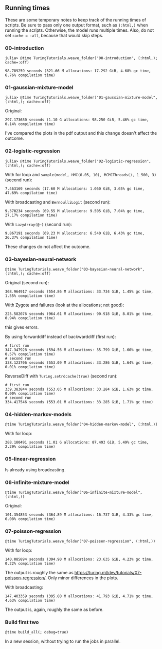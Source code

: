 ## Running times

These are some temporary notes to keep track of the running times of scripts.
Be sure to pass only one output format, such as `(:html,)` when running the scripts.
Otherwise, the model runs multiple times.
Also, do not set `cache = :all`, because that would skip steps.

### 00-introduction

```
julia> @time TuringTutorials.weave_folder("00-introduction", (:html,); cache=:off)
```

```
98.789259 seconds (321.66 M allocations: 17.292 GiB, 4.68% gc time, 6.76% compilation time)
```

### 01-gaussian-mixture-model

```
julia> @time TuringTutorials.weave_folder("01-gaussian-mixture-model", (:html,); cache=:off)
```

Original:

```
297.173680 seconds (1.10 G allocations: 98.250 GiB, 5.46% gc time, 0.14% compilation time)
```

I've compared the plots in the pdf output and this change doesn't affect the outcome.

### 02-logistic-regression

```
julia> @time TuringTutorials.weave_folder("02-logistic-regression", (:html,); cache=:off)
```

With for loop and `sample(model, HMC(0.05, 10), MCMCThreads(), 1_500, 3)` (second run):

```
7.463169 seconds (17.60 M allocations: 1.060 GiB, 3.65% gc time, 47.69% compilation time)
```

With broadcasting and `BernoulliLogit` (second run):

```
9.370234 seconds (69.55 M allocations: 9.505 GiB, 7.04% gc time, 27.17% compilation time)
```

With `LazyArray(@~)` (second run):

```
9.867191 seconds (69.23 M allocations: 6.540 GiB, 6.43% gc time, 26.37% compilation time)
```

These changes do not affect the outcome.

### 03-bayesian-neural-network

```
@time TuringTutorials.weave_folder("03-bayesian-neural-network", (:html,); cache=:off)
```

Original (second run):

```
368.964917 seconds (554.86 M allocations: 33.734 GiB, 1.45% gc time, 1.55% compilation time)
```

With Zygote and failures (look at the allocations; not good):

```
225.582076 seconds (964.61 M allocations: 90.918 GiB, 8.01% gc time, 0.94% compilation time)
```

this gives errors.

By using forwarddiff instead of backwarddiff (first run):

```
# first run
347.347928 seconds (594.56 M allocations: 35.799 GiB, 1.60% gc time, 0.57% compilation time)
# second run
338.123706 seconds (553.09 M allocations: 33.286 GiB, 1.64% gc time, 0.01% compilation time)
```

ReverseDiff with `Turing.setrdcache(true)` (second run):

```
# first run
339.383844 seconds (553.05 M allocations: 33.284 GiB, 1.63% gc time, 0.00% compilation time)
# second run
334.417546 seconds (553.01 M allocations: 33.285 GiB, 1.71% gc time)
```

### 04-hidden-markov-models

```
@time TuringTutorials.weave_folder("04-hidden-markov-model", (:html,))
```

With for loop:

```
288.180491 seconds (1.01 G allocations: 87.493 GiB, 5.49% gc time, 2.29% compilation time)
```

### 05-linear-regression

Is already using broadcasting.

### 06-infinite-mixture-model

```
@time TuringTutorials.weave_folder("06-infinite-mixture-model", (:html,))
```

Original:

```
101.354853 seconds (364.89 M allocations: 16.737 GiB, 4.33% gc time, 6.08% compilation time)
```

### 07-poisson-regression

```
@time TuringTutorials.weave_folder("07-poisson-regression", (:html,))
```

With for loop:

```
140.085894 seconds (394.90 M allocations: 23.635 GiB, 4.23% gc time, 0.22% compilation time)
```

The output is roughly the same as https://turing.ml/dev/tutorials/07-poisson-regression/.
Only minor differences in the plots.

With broadcasting:

```
147.403359 seconds (395.80 M allocations: 41.793 GiB, 4.71% gc time, 4.63% compilation time)
```

The output is, again, roughly the same as before.

### Build first two

```
@time build_all(; debug=true)
```

In a new session, without trying to run the jobs in parallel.
